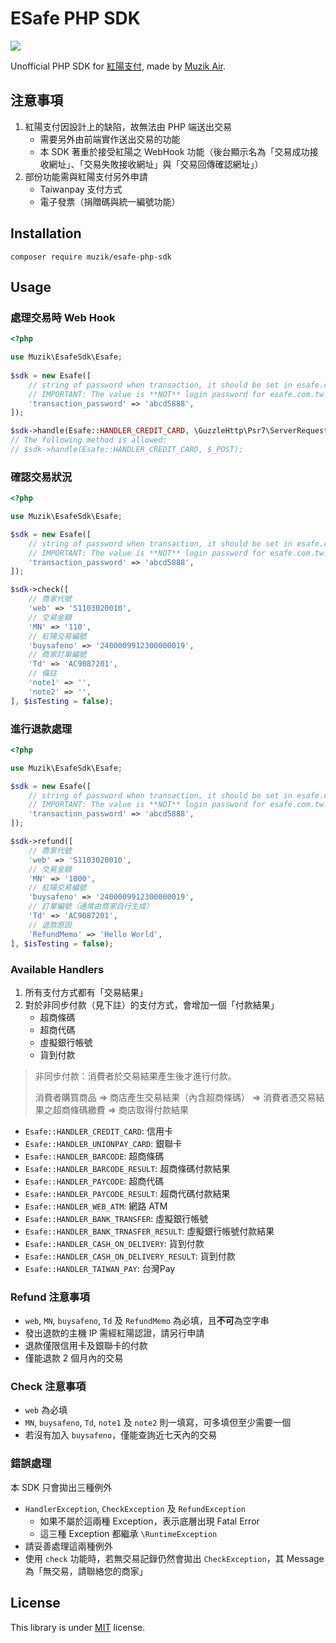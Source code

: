 # ESafe PHP SDK
![](https://github.com/muzik-online/esafe-php-sdk/workflows/Test/badge.svg)

Unofficial PHP SDK for [紅陽支付](https://www.esafe.com.tw/index/Index.aspx), made by [Muzik Air](https://muzikair.com).

## 注意事項

1. 紅陽支付因設計上的缺陷，故無法由 PHP 端送出交易
    - 需要另外由前端實作送出交易的功能
    - 本 SDK 著重於接受紅陽之 WebHook 功能（後台顯示名為「交易成功接收網址」、「交易失敗接收網址」與「交易回傳確認網址」）
2. 部份功能需與紅陽支付另外申請
    - Taiwanpay 支付方式
    - 電子發票（捐贈碼與統一編號功能）

## Installation

```base
composer require muzik/esafe-php-sdk
```

## Usage

### 處理交易時 Web Hook

```php
<?php

use Muzik\EsafeSdk\Esafe;
 
$sdk = new Esafe([
    // string of password when transaction, it should be set in esafe.com.tw
    // IMPORTANT: The value is **NOT** login password for esafe.com.tw!
    'transaction_password' => 'abcd5888',
]);

$sdk->handle(Esafe::HANDLER_CREDIT_CARD, \GuzzleHttp\Psr7\ServerRequest::fromGlobals());
// The following method is allowed: 
// $sdk->handle(Esafe::HANDLER_CREDIT_CARD, $_POST);
```

### 確認交易狀況

```php
<?php

use Muzik\EsafeSdk\Esafe;

$sdk = new Esafe([
    // string of password when transaction, it should be set in esafe.com.tw
    // IMPORTANT: The value is **NOT** login password for esafe.com.tw!
    'transaction_password' => 'abcd5888',
]);

$sdk->check([
    // 商家代號
    'web' => 'S1103020010',
    // 交易金額
    'MN' => '110',
    // 紅陽交易編號
    'buysafeno' => '2400009912300000019',
    // 商家訂單編號
    'Td' => 'AC9087201',
    // 備註
    'note1' => '',
    'note2' => '',
], $isTesting = false);
```

### 進行退款處理

```php
<?php

use Muzik\EsafeSdk\Esafe;

$sdk = new Esafe([
    // string of password when transaction, it should be set in esafe.com.tw
    // IMPORTANT: The value is **NOT** login password for esafe.com.tw!
    'transaction_password' => 'abcd5888',
]);

$sdk->refund([
    // 商家代號
    'web' => 'S1103020010',
    // 交易金額
    'MN' => '1000',
    // 紅陽交易編號
    'buysafeno' => '2400009912300000019',
    // 訂單編號（通常由商家自行生成）
    'Td' => 'AC9087201',
    // 退款原因
    'RefundMemo' => 'Hello World',
], $isTesting = false);
```

### Available Handlers

1. 所有支付方式都有「交易結果」
2. 對於非同步付款（見下註）的支付方式，會增加一個「付款結果」
    - 超商條碼
    - 超商代碼
    - 虛擬銀行帳號
    - 貨到付款

> 非同步付款：消費者於交易結果產生後才進行付款。
>
> 消費者購買商品 => 商店產生交易結果（內含超商條碼） => 消費者憑交易結果之超商條碼繳費 => 商店取得付款結果

- `Esafe::HANDLER_CREDIT_CARD`: 信用卡
- `Esafe::HANDLER_UNIONPAY_CARD`: 銀聯卡
- `Esafe::HANDLER_BARCODE`: 超商條碼
- `Esafe::HANDLER_BARCODE_RESULT`: 超商條碼付款結果
- `Esafe::HANDLER_PAYCODE`: 超商代碼
- `Esafe::HANDLER_PAYCODE_RESULT`: 超商代碼付款結果
- `Esafe::HANDLER_WEB_ATM`: 網路 ATM
- `Esafe::HANDLER_BANK_TRANSFER`: 虛擬銀行帳號
- `Esafe::HANDLER_BANK_TRNASFER_RESULT`: 虛擬銀行帳號付款結果
- `Esafe::HANDLER_CASH_ON_DELIVERY`: 貨到付款
- `Esafe::HANDLER_CASH_ON_DELIVERY_RESULT`: 貨到付款
- `Esafe::HANDLER_TAIWAN_PAY`: 台灣Pay

### Refund 注意事項

- `web`, `MN`, `buysafeno`, `Td` 及 `RefundMemo` 為必填，且**不可**為空字串
- 發出退款的主機 IP 需經紅陽認證，請另行申請
- 退款僅限信用卡及銀聯卡的付款
- 僅能退款 2 個月內的交易

### Check 注意事項

- `web` 為必填
- `MN`, `buysafeno`, `Td`, `note1` 及 `note2` 則一填寫，可多填但至少需要一個
- 若沒有加入 `buysafeno`，僅能查詢近七天內的交易

### 錯誤處理

本 SDK 只會拋出三種例外

- `HandlerException`, `CheckException` 及 `RefundException`
    - 如果不屬於這兩種 Exception，表示底層出現 Fatal Error
    - 這三種 Exception 都繼承 `\RuntimeException`
- 請妥善處理這兩種例外
- 使用 `check` 功能時，若無交易記錄仍然會拋出 `CheckException`，其 Message 為「無交易，請聯絡您的商家」

## License

This library is under [MIT](https://opensource.org/licenses/MIT) license.